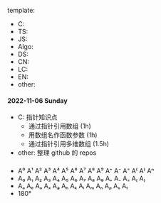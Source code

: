 template:

- C:
- TS:
- JS:
- Algo:
- DS:
- CN:
- LC:
- EN:
- other:

#### 2022-11-06 Sunday

- C: 指针知识点
  - 通过指针引用数组 (1h)
  - 用数组名作函数参数 (1h)
  - 通过指针引用多维数组 (1.5h)
- other: 整理 github 的 repos

###

- A⁰ A¹ A² A³ A⁴ A⁵ A⁶ A⁷ A⁸ A⁹ A⁺ A⁻ A⁼ A⁽ A⁾ Aⁿ
- A₀ A₁ A₂ A₃ A₄ A₅ A₆ A₇ A₈ A₉ A₊ A₋ A₌ A₍ A₎
- Aₐ Aₑ Aₒ Aₓ Aₔ Aₕ Aₖ Aₗ Aₘ Aₙ Aₚ Aₛ Aₜ
- 180°

